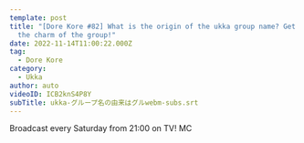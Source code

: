 ```yaml
---
template: post
title: "[Dore Kore #82] What is the origin of the ukka group name? Get closer to
  the charm of the group!"
date: 2022-11-14T11:00:22.000Z
tag:
  - Dore Kore
category:
  - Ukka
author: auto
videoID: ICB2knS4P8Y
subTitle: ukka-グループ名の由来はグルwebm-subs.srt
---
```

Broadcast every Saturday from 21:00 on TV!
MC
